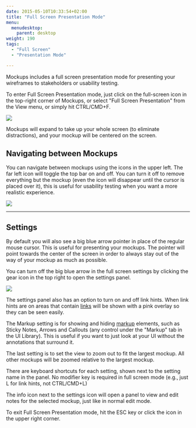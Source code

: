 ```yaml
---
date: 2015-05-10T10:33:54+02:00
title: "Full Screen Presentation Mode"
menu:
  menudesktop:
    parent: desktop
weight: 190
tags:
  - "Full Screen"
  - "Presentation Mode"

---
```


Mockups includes a full screen presentation mode for presenting your wireframes to stakeholders or usability testing.

To enter Full Screen Presentation mode, just click on the full-screen icon in the top-right corner of Mockups, or select "Full Screen Presentation" from the View menu, or simply hit CTRL/CMD+F.

![](//media.balsamiq.com/img/support/docs/m4d/b3/fullscreen-topbar.png)

Mockups will expand to take up your whole screen (to eliminate distractions), and your mockup will be centered on the screen.

## Navigating between Mockups

You can navigate between mockups using the icons in the upper left. The far left icon will toggle the top bar on and off. You can turn it off to remove everything but the mockup (even the icon will disappear until the cursor is placed over it), this is useful for usability testing when you want a more realistic experience.

![](//media.balsamiq.com/img/support/docs/m4d/b3/fullscreen-navigation.png)

* * *

## Settings

By default you will also see a big blue arrow pointer in place of the regular mouse cursor. This is useful for presenting your mockups. The pointer will point towards the center of the screen in order to always stay out of the way of your mockup as much as possible.

You can turn off the big blue arrow in the full screen settings by clicking the gear icon in the top right to open the settings panel.

![](//media.balsamiq.com/img/support/docs/m4d/b3/fullscreen-settings.png)

The settings panel also has an option to turn on and off link hints. When link hints are on areas that contain [links](/desktop/linking/) will be shown with a pink overlay so they can be seen easily.

The Markup setting is for showing and hiding [markup](/desktop/markup/) elements, such as Sticky Notes, Arrows and Callouts (any control under the "Markup" tab in the UI Library). This is useful if you want to just look at your UI without the annotations that surround it.

The last setting is to set the view to zoom out to fit the largest mockup. All other mockups will be zoomed relative to the largest mockup.

There are keyboard shortcuts for each setting, shown next to the setting name in the panel. No modifier key is required in full screen mode (e.g., just L for link hints, not CTRL/CMD+L)

The info icon next to the settings icon will open a panel to view and edit notes for the selected mockup, just like in normal edit mode.

To exit Full Screen Presentation mode, hit the ESC key or click the icon in the upper right corner.
